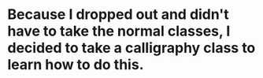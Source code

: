 # Because I dropped out and didn't have to take the normal classes, I decided to take a calligraphy class to learn how to do this.
